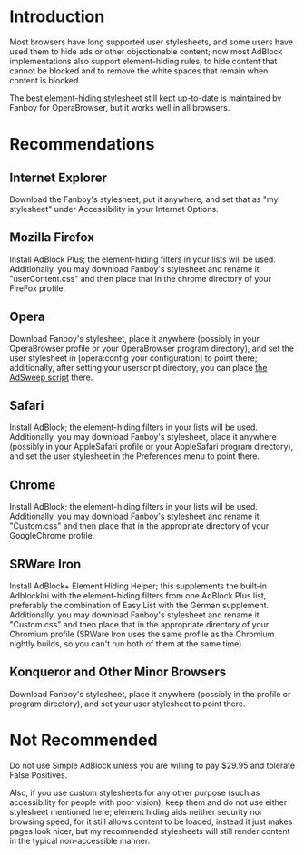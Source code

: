 # Introduction #
Most browsers have long supported user stylesheets, and some users have used them to hide ads or other objectionable content; now most AdBlock implementations also support element-hiding rules, to hide content that cannot be blocked and to remove the white spaces that remain when content is blocked.

The [best element-hiding stylesheet](https://secure.fanboy.co.nz/opera/fanboy-adblocklist-elements-v4.css) still kept up-to-date is maintained by Fanboy for OperaBrowser, but it works well in all browsers.

# Recommendations #
## Internet Explorer ##
Download the Fanboy's stylesheet, put it anywhere, and set that as "my stylesheet" under Accessibility in your Internet Options.

## Mozilla Firefox ##
Install AdBlock Plus; the element-hiding filters in your lists will be used. Additionally, you may download Fanboy's stylesheet and rename it "userContent.css" and then place that in the chrome directory of your FireFox profile.

## Opera ##
Download Fanboy's stylesheet, place it anywhere (possibly in your OperaBrowser profile or your OperaBrowser program directory), and set the user stylesheet in [opera:config your configuration] to point there; additionally, after setting your userscript directory, you can place [the AdSweep script](http://arienh4.net/AdSweep.js) there.

## Safari ##
Install AdBlock; the element-hiding filters in your lists will be used. Additionally, you may download Fanboy's stylesheet, place it anywhere (possibly in your AppleSafari profile or your AppleSafari program directory), and set the user stylesheet in the Preferences menu to point there.

## Chrome ##
Install AdBlock; the element-hiding filters in your lists will be used. Additionally, you may download Fanboy's stylesheet and rename it "Custom.css" and then place that in the appropriate directory of your GoogleChrome profile.

## SRWare Iron ##
Install AdBlock+ Element Hiding Helper; this supplements the built-in AdblockIni with the element-hiding filters from one AdBlock Plus list, preferably the combination of Easy List with the German supplement. Additionally, you may download Fanboy's stylesheet and rename it "Custom.css" and then place that in the appropriate directory of your Chromium profile (SRWare Iron uses the same profile as the Chromium nightly builds, so you can't run both of them at the same time).

## Konqueror and Other Minor Browsers ##
Download Fanboy's stylesheet, place it anywhere (possibly in the profile or program directory), and set your user stylesheet to point there.

# Not Recommended #
Do not use Simple AdBlock unless you are willing to pay $29.95 and tolerate False Positives.

Also, if you use custom stylesheets for any other purpose (such as accessibility for people with poor vision), keep them and do not use either stylesheet mentioned here; element hiding aids neither security nor browsing speed, for it still allows content to be loaded, instead it just makes pages look nicer, but my recommended stylesheets will still render content in the typical non-accessible manner.